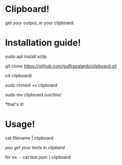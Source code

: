 # Clipboard!
get your output, in your clipboard.

# Installation guide!

sudo apt install xclip

git clone https://github.com/gulfrazalamb/clipboard.git

cd clipboard/

sudo chmod +x clipboard

sudo mv clipboard /usr/bin/

*that's it!

# Usage!

cat filename | clipboard

*you get your texts in clipbard*

for ex:  - 
cat test.json | clipboard
